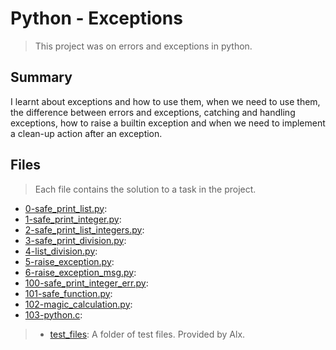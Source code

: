 # Python - Exceptions

> This project was on errors and exceptions in python. 

## Summary

I learnt about exceptions and how to use them, when we need to use them, the difference between errors and exceptions, catching and handling exceptions, how to raise a builtin exception and when we need to implement a clean-up action after an exception.

## Files

> Each file contains the solution to a task in the project.

- [0-safe_print_list.py](https://github.com/Ebube-Ochemba/alx-higher_level_programming/blob/master/0x05-python-exceptions/0-safe_print_list.py):
- [1-safe_print_integer.py](https://github.com/Ebube-Ochemba/alx-higher_level_programming/blob/master/0x05-python-exceptions/1-safe_print_integer.py):
- [2-safe_print_list_integers.py](https://github.com/Ebube-Ochemba/alx-higher_level_programming/blob/master/0x05-python-exceptions/2-safe_print_list_integers.py):
- [3-safe_print_division.py](https://github.com/Ebube-Ochemba/alx-higher_level_programming/blob/master/0x05-python-exceptions/3-safe_print_division.py):
- [4-list_division.py](https://github.com/Ebube-Ochemba/alx-higher_level_programming/blob/master/0x05-python-exceptions/4-list_division.py):
- [5-raise_exception.py](https://github.com/Ebube-Ochemba/alx-higher_level_programming/blob/master/0x05-python-exceptions/5-raise_exception.py):
- [6-raise_exception_msg.py](https://github.com/Ebube-Ochemba/alx-higher_level_programming/blob/master/0x05-python-exceptions/6-raise_exception_msg.py):
- [100-safe_print_integer_err.py](https://github.com/Ebube-Ochemba/alx-higher_level_programming/blob/master/0x05-python-exceptions/100-safe_print_integer_err.py):
- [101-safe_function.py](https://github.com/Ebube-Ochemba/alx-higher_level_programming/blob/master/0x05-python-exceptions/101-safe_function.py):
- [102-magic_calculation.py](https://github.com/Ebube-Ochemba/alx-higher_level_programming/blob/master/0x05-python-exceptions/102-magic_calculation.py):
- [103-python.c](https://github.com/Ebube-Ochemba/alx-higher_level_programming/blob/master/0x05-python-exceptions/103-tests.py):

> - [test_files](https://github.com/Ebube-Ochemba/alx-higher_level_programming/tree/master/0x05-python-exceptions/test_files): A folder of test files. Provided by Alx.

